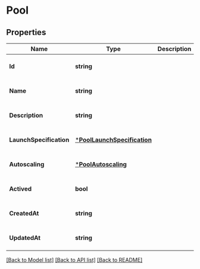 # Pool

## Properties
Name | Type | Description | Notes
------------ | ------------- | ------------- | -------------
**Id** | **string** |  | [optional] [default to null]
**Name** | **string** |  | [optional] [default to null]
**Description** | **string** |  | [optional] [default to null]
**LaunchSpecification** | [***PoolLaunchSpecification**](pool_launch_specification.md) |  | [optional] [default to null]
**Autoscaling** | [***PoolAutoscaling**](pool_autoscaling.md) |  | [optional] [default to null]
**Actived** | **bool** |  | [optional] [default to null]
**CreatedAt** | **string** |  | [optional] [default to null]
**UpdatedAt** | **string** |  | [optional] [default to null]

[[Back to Model list]](../README.md#documentation-for-models) [[Back to API list]](../README.md#documentation-for-api-endpoints) [[Back to README]](../README.md)



